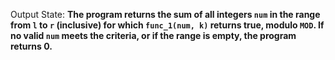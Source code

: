 Output State: **The program returns the sum of all integers `num` in the range from `l` to `r` (inclusive) for which `func_1(num, k)` returns true, modulo `MOD`. If no valid `num` meets the criteria, or if the range is empty, the program returns 0.**